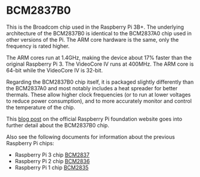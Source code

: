 # BCM2837B0

This is the Broadcom chip used in the Raspberry Pi 3B+. The underlying architecture of the BCM2837B0 is identical to the BCM2837A0 chip used in other versions of the Pi. The ARM core hardware is the same, only the frequency is rated higher.

The ARM cores run at 1.4GHz, making the device about 17% faster than the original Raspberry Pi 3. The VideoCore IV runs at 400MHz. The ARM core is 64-bit while the VideoCore IV is 32-bit.

Regarding the BCM2837B0 chip itself, it is packaged slightly differently than the BCM2837A0 and most notably includes a heat spreader for better thermals. These allow higher clock frequencies (or to run at lower voltages to reduce power consumption), and to more accurately monitor and control the temperature of the chip.

This [blog post](https://www.raspberrypi.org/blog/raspberry-pi-3-model-bplus-sale-now-35/) on the official Raspberry Pi foundation website goes into further detail about the BCM2837B0 chip.

Also see the following documents for information about the previous Raspberry Pi chips:

* Raspberry Pi 3 chip [BCM2837](../bcm2837/README.md)
* Raspberry Pi 2 chip [BCM2836](../bcm2836/README.md)
* Raspberry Pi 1 chip [BCM2835](../bcm2835/README.md)
